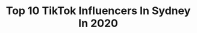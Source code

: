 ---
title: Top 10 TikTok Influencers In Sydney In 2020
description: >-
  Find top TikTok influencers in Sydney in 2020. Most popular hashtags: #fyp #foryou #duet #foryoupage.
platform: TikTok
hits: 430
text_top: Discover the most popular TikTok influencers on inBeat.
text_bottom: Our search engine holds 430 TikTok influencers like this in Sydney, Australia for you to connect with.
profiles:
  - username: "bilalakkawy"
    fullname: >-
      Bilal Akkawy
    bio: >-
      Sydney
    location: "Australia"
    followers: 17000
    engagement: 399
    commentsToLikes: 0.013761
    id: ckbfdoggq768x0j23kt0w6pye
    verified: false
    hashtags: "#fyp, #tiktok, #foryoupage, #miketyson"
  - username: "amishmomin"
    fullname: >-
      Amish Momin
    bio: >-
      🇦🇺 sydney 🇵🇰
    location: "Australia"
    followers: 14900
    engagement: 379
    commentsToLikes: 0.027737
    id: ckc3840ygwwox0j23lufx0po4
    verified: false
    hashtags: "#featureme, #tiktok, #1millionaudition, #duet"
  - username: "harleyagsd"
    fullname: >-
      Harley a gsd 
    bio: >-
      Harley Workingline gsd Bday 14/1/18 Insta model Lives Sydney/Australia 🇦🇺
    location: "Australia"
    followers: 321200
    engagement: 2464
    commentsToLikes: 0.115389
    id: ck8tpd1hqpz7b0j78jmo3cha1
    verified: false
    hashtags: "#gsd, #petthings, #fyp, #foryou"
  - username: "tarlatrentinc"
    fullname: >-
      Tarlatrentinc 
    bio: >-
      Sydney 🇦🇺 Cosplayer She/her/they/them ⚠️ 18+ Cosplay duets only please ⚠️
    location: "Australia"
    followers: 10800
    engagement: 1997
    commentsToLikes: 0.033492
    id: ckdi7gm2x9djb0j230spmqwfb
    verified: false
    hashtags: "#werewolf, #horror, #spooktober2020, #spooky"
  - username: "cooperofficial_67"
    fullname: >-
      cooperofficial_67
    bio: >-
      family first❤️🙏🏼 Western Sydney🇦🇺
    location: "Australia"
    followers: 13500
    engagement: 1754
    commentsToLikes: 0.062257
    id: cka7oj2x22ogw0i78gw9e82w9
    verified: false
    hashtags: "#foryoupage, #67, #4upage, #fyp"
  - username: "mrbusdriver12"
    fullname: >-
      Tony
    bio: >-
      Don't sweat the small stuff Sydney Australia
    location: "Australia"
    followers: 69900
    engagement: 1702
    commentsToLikes: 0.036041
    id: ck84mbw8yn2dh0j78vgfjgjdy
    verified: false
    hashtags: "#foryou, #duet, #waitforthegreats, #yourpage"
  - username: "djkristyjade"
    fullname: >-
      DJ Kristy Jade
    bio: >-
      🎧 Party starter 🖤 @djkristyjade ✖️ Sydney, Australia 🗝 @kaytedemont
    location: "Australia"
    followers: 21000
    engagement: 1048
    commentsToLikes: 0.097669
    id: cka0o5wi82b0r0i78kzl47yxe
    verified: false
    hashtags: "#lgbt, #itstartsontiktok, #techhouse, #duet"
  - username: "nrldriller_0"
    fullname: >-
      Jason
    bio: >-
      Sydney X AUS🇦🇺🇼🇸 Bankstown 2200
    location: "Australia"
    followers: 4334
    engagement: 1967
    commentsToLikes: 0.056604
    id: ckdsopldro88v0j23zm9so9u4
    verified: false
    hashtags: "#drill, #spookytreats, #viral, #unlockmylikes"
  - username: "kaursardarni264"
    fullname: >-
      Roop kour
    bio: >-
      🏦Punjab to Sydney ✈️✈️
    location: "Australia"
    followers: 6582
    engagement: 1471
    commentsToLikes: 0.105264
    id: ckb9s6f9gp4zh0j2385tpv6x7
    verified: false
    hashtags: "#animation, #standingwithyou, #yougotthis, #mcspicymoves"
  - username: "kishamameridian"
    fullname: >-
      kishama
    bio: >-
      🇦🇺🇮🇹 | revert Sydney, Aus Follow my journey on instagram: @kishama 🥺👉👈
    location: "Australia"
    followers: 270900
    engagement: 1570
    commentsToLikes: 0.019099
    id: ckan1ly9bw5kk0i78i63onr6z
    verified: false
    hashtags: "#culturekings, #sydney, #fyp, #hijab"
---